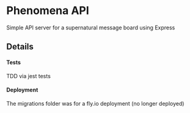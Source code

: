 # Phenomena API

Simple API server for a supernatural message board using Express

## Details

#### Tests

TDD via jest tests

#### Deployment

The migrations folder was for a fly.io deployment (no longer deployed)

